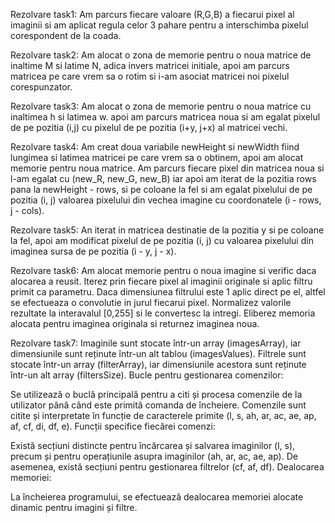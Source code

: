 Rezolvare task1:
Am parcurs fiecare valoare (R,G,B) a fiecarui pixel al imaginii si
am aplicat regula celor 3 pahare pentru a interschimba pixelul 
corespondent de la coada.

Rezolvare task2:
Am alocat o zona de memorie pentru o noua matrice de inaltime M si
latime N, adica invers matricei initiale, apoi am parcurs matricea pe care vrem sa o rotim si i-am asociat matricei noi 
pixelul corespunzator.

Rezolvare task3:
Am alocat o zona de memorie pentru o noua matrice cu inaltimea h si latimea w. apoi am parcurs matricea noua si am egalat pixelul de pe pozitia (i,j) cu pixelul de pe pozitia (i+y, j+x) al matricei vechi.

Rezolvare task4:
Am creat doua variabile newHeight si newWidth fiind lungimea si latimea matricei pe care vrem sa o obtinem, apoi am alocat memorie pentru noua matrice. Am parcurs fiecare pixel din matricea noua si l-am egalat cu (new_R, new_G, new_B) iar apoi am iterat de la pozitia rows pana la newHeight - rows, si pe coloane la fel si am egalat pixelului de pe pozitia (i, j) valoarea pixelului din vechea imagine cu coordonatele (i - rows, j - cols).

Rezolvare task5: 
An iterat in matricea destinatie de la pozitia y si pe coloane la fel, apoi am modificat pixelul de pe pozitia (i, j) cu valoarea pixelului din imaginea sursa de pe pozitia (i - y, j - x).

Rezolvare task6:
Am alocat memorie pentru o noua imagine si verific daca alocarea a reusit. Iterez prin fiecare pixel al imaginii originale si aplic filtru primit ca parametru. Daca dimensiunea filtrului este 1 aplic direct pe el, altfel se efectueaza o convolutie in jurul fiecarui pixel. Normalizez valorile rezultate la interavalul [0,255] si le convertesc la intregi. Eliberez memoria alocata pentru imaginea originala si returnez imaginea noua.

Rezolvare task7:
Imaginile sunt stocate într-un array (imagesArray), iar dimensiunile sunt reținute într-un alt tablou (imagesValues).
Filtrele sunt stocate într-un array (filterArray), iar dimensiunile acestora sunt reținute într-un alt array (filtersSize).
Bucle pentru gestionarea comenzilor:

Se utilizează o buclă principală pentru a citi și procesa comenzile de la utilizator până când este primită comanda de încheiere.
Comenzile sunt citite și interpretate în funcție de caracterele primite (l, s, ah, ar, ac, ae, ap, af, cf, di, df, e).
Funcții specifice fiecărei comenzi:

Există secțiuni distincte pentru încărcarea și salvarea imaginilor (l, s), precum și pentru operațiunile asupra imaginilor (ah, ar, ac, ae, ap).
De asemenea, există secțiuni pentru gestionarea filtrelor (cf, af, df).
Dealocarea memoriei:

La încheierea programului, se efectuează dealocarea memoriei alocate dinamic pentru imagini și filtre.